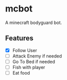# mcbot
A minecraft bodyguard bot.

## Features

- [x] Follow User
- [ ] Attack Enemy if needed
- [ ] Go To Bed if needed
- [ ] Fish with player
- [ ] Eat food
